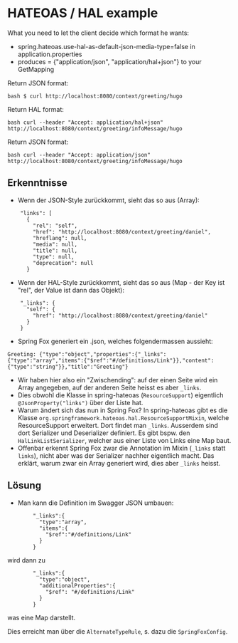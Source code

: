 # HATEOAS / HAL example

What you need to let the client decide which format he wants:
 * spring.hateoas.use-hal-as-default-json-media-type=false in application.properties
 * produces = {"application/json", "application/hal+json"} to your GetMapping

Return JSON format:

`bash
$ curl http://localhost:8080/context/greeting/hugo
`

Return HAL format:

`bash
curl --header "Accept: application/hal+json" http://localhost:8080/context/greeting/infoMessage/hugo
`

Return JSON format:

`bash
curl --header "Accept: application/json" http://localhost:8080/context/greeting/infoMessage/hugo
`

## Erkenntnisse
* Wenn der JSON-Style zurückkommt, sieht das so aus (Array):
```
    "links": [
      {
        "rel": "self",
        "href": "http://localhost:8080/context/greeting/daniel",
        "hreflang": null,
        "media": null,
        "title": null,
        "type": null,
        "deprecation": null
      }
```
* Wenn der HAL-Style zurückkommt, sieht das so aus (Map - der Key ist "rel", der Value ist dann das Objekt):
```
    "_links": {
      "self": {
        "href": "http://localhost:8080/context/greeting/daniel"
      }
    }
```
* Spring Fox generiert ein .json, welches folgendermassen aussieht:
```
Greeting: {"type":"object","properties":{"_links":{"type":"array","items":{"$ref":"#/definitions/Link"}},"content":{"type":"string"}},"title":"Greeting"}
```
* Wir haben hier also ein "Zwischending": auf der einen Seite wird ein Array angegeben, auf der anderen Seite heisst es aber `_links`.
* Dies obwohl die Klasse in spring-hateoas (`ResourceSupport`) eigentlich `@JsonProperty("links")` über der Liste hat.
* Warum ändert sich das nun in Spring Fox? In spring-hateoas gibt es die Klasse `org.springframework.hateoas.hal.ResourceSupportMixin`, welche ResourceSupport erweitert. Dort findet man `_links`. Ausserdem sind dort Serializer und Deserializer definiert. Es gibt bspw. den `HalLinkListSerializer`, welcher aus einer Liste von Links eine Map baut.
* Offenbar erkennt Spring Fox zwar die Annotation im Mixin (`_links` statt `links`), nicht aber was der Serializer nachher eigentlich macht. Das erklärt, warum zwar ein Array generiert wird, dies aber `_links` heisst.

## Lösung
* Man kann die Definition im Swagger JSON umbauen:
```
        "_links":{
          "type":"array",
          "items":{
            "$ref":"#/definitions/Link"
          }
        }
```

wird dann zu

```
        "_links":{
          "type":"object",
          "additionalProperties":{
            "$ref": "#/definitions/Link"
          }
        }
```
was eine Map darstellt.

Dies erreicht man über die `AlternateTypeRule`, s. dazu die `SpringFoxConfig`.

